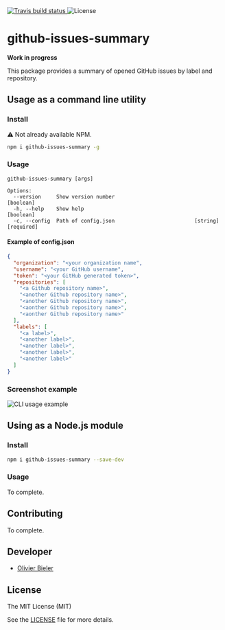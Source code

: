 <a href="https://travis-ci.com/obieler/github-issues-summary">
  <img src="https://travis-ci.com/obieler/github-issues-summary.svg?branch=master" alt="Travis build status">
</a>
<img alt="License" src="https://img.shields.io/github/license/obieler/github-issues-summary">


github-issues-summary
=====================

**Work in progress**

This package provides a summary of opened GitHub issues by label and repository.


Usage as a command line utility
-------------------------------

### Install

:warning: Not already available NPM.

```bash
npm i github-issues-summary -g
```

### Usage

```console
github-issues-summary [args]

Options:
  --version     Show version number                                    [boolean]
  -h, --help    Show help                                              [boolean]
  -c, --config  Path of config.json                          [string] [required]
```

#### Example of config.json
```json
{
  "organization": "<your organization name",
  "username": "<your GitHub username",
  "token": "<your GitHub generated token>",
  "repositories": [
    "<a Github repository name>",
    "<another Github repository name>",
    "<another Github repository name>",
    "<aonther Github repository name>",
    "<aonther Github repository name>"
  ],
  "labels": [
    "<a label>",
    "<another label>",
    "<another label>",
    "<another label>",
    "<another label>"
  ]
}
```

### Screenshot example

![CLI usage example](https://raw.github.com/obieler/github-issues-summary/master/docs/screenshot-example.png)

Using as a Node.js module
-------------------------

### Install

```bash
npm i github-issues-summary --save-dev
```

### Usage

To complete.

Contributing
-------------

To complete.

Developer
---------

  * [Olivier Bieler](https://github.com/obieler)

License
-------

The MIT License (MIT)

See the [LICENSE](LICENSE) file for more details.
